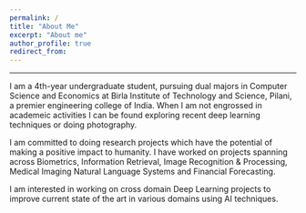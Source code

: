 ```yaml
---
permalink: /
title: "About Me"
excerpt: "About me"
author_profile: true
redirect_from: 
---
```

***
I am a 4th-year undergraduate student, pursuing dual majors in Computer Science and Economics at Birla Institute of Technology and Science, Pilani, a premier engineering college of India. When I am not engrossed in academeic activities I can be found exploring recent deep learning techniques or doing photography.

I am committed to doing research projects which have the potential of making a positive impact to humanity. I have worked on projects spanning across Biometrics, Information Retrieval, Image Recognition & Processing, Medical Imaging Natural Language Systems and Financial Forecasting.

I am interested in working on cross domain Deep Learning projects to improve current state of the art in various domains using AI techniques.
